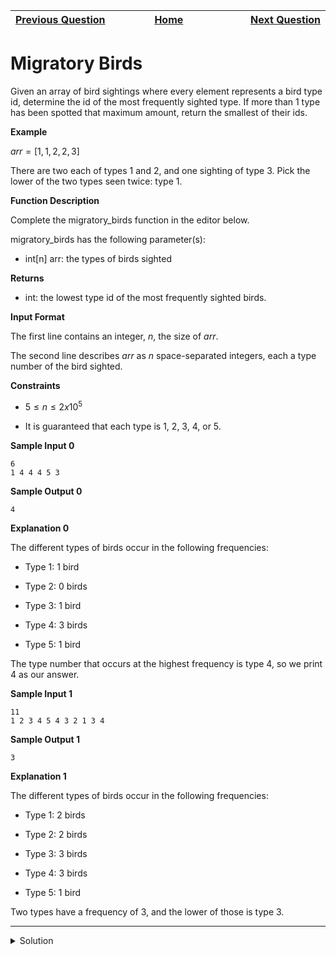 | <img width=1000>[Previous Question](https://github.com/Kevin-Lago/python-hackerrank-solutions/tree/main/src/)</img> | <img width=1000>[Home](https://github.com/Kevin-Lago/python-hackerrank-solutions)</img> | <img width=1000>[Next Question](https://github.com/Kevin-Lago/python-hackerrank-solutions/tree/main/src/)</img> |
|:---|:---:|---:|

# Migratory Birds

Given an array of bird sightings where every element represents a bird type id, determine the id of the most frequently sighted type. If more than 1 type has been spotted that maximum amount, return the smallest of their ids.

__Example__

$arr = [1,1,2,2,3]$

There are two each of types $1$ and $2$, and one sighting of type $3$. Pick the lower of the two types seen twice: type $1$.

__Function Description__

Complete the migratory_birds function in the editor below.

migratory_birds has the following parameter(s):

- int[n] arr: the types of birds sighted

__Returns__

- int: the lowest type id of the most frequently sighted birds.

__Input Format__

The first line contains an integer, $n$, the size of $arr$.

The second line describes $arr$ as $n$ space-separated integers, each a type number of the bird sighted.

__Constraints__

- $5 \le n \le 2 x 10^{5}$

- It is guaranteed that each type is $1$, $2$, $3$, $4$, or $5$.

__Sample Input 0__

```
6
1 4 4 4 5 3
```

__Sample Output 0__

```
4
```

__Explanation 0__

The different types of birds occur in the following frequencies:

- Type $1$: $1$ bird

- Type $2$: $0$ birds

- Type $3$: $1$ bird

- Type $4$: $3$ birds

- Type $5$: $1$ bird

The type number that occurs at the highest frequency is type $4$, so we print $4$ as our answer.

__Sample Input 1__

```
11
1 2 3 4 5 4 3 2 1 3 4
```

__Sample Output 1__

```
3
```

__Explanation 1__

The different types of birds occur in the following frequencies:

- Type $1$: $2$ birds

- Type $2$: $2$ birds

- Type $3$: $3$ birds

- Type $4$: $3$ birds

- Type $5$: $1$ bird

Two types have a frequency of $3$, and the lower of those is type $3$.

---

<details><summary>Solution</summary>
    
```python
import collections


def migratory_birds(arr):
    counter = collections.Counter(arr)

    for i in range(1, 6):
        if counter[i] == max(counter.values()):
            return i


if __name__ == '__main__':
    n = int(input())
    arr = list(map(int, input().split()))

    print(migratory_birds(arr))
```
</details>
